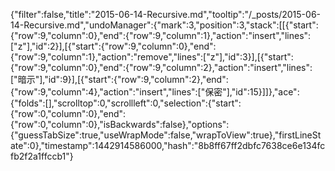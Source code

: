 {"filter":false,"title":"2015-06-14-Recursive.md","tooltip":"/_posts/2015-06-14-Recursive.md","undoManager":{"mark":3,"position":3,"stack":[[{"start":{"row":9,"column":0},"end":{"row":9,"column":1},"action":"insert","lines":["z"],"id":2}],[{"start":{"row":9,"column":0},"end":{"row":9,"column":1},"action":"remove","lines":["z"],"id":3}],[{"start":{"row":9,"column":0},"end":{"row":9,"column":2},"action":"insert","lines":["暗示"],"id":9}],[{"start":{"row":9,"column":2},"end":{"row":9,"column":4},"action":"insert","lines":["保密"],"id":15}]]},"ace":{"folds":[],"scrolltop":0,"scrollleft":0,"selection":{"start":{"row":0,"column":0},"end":{"row":0,"column":0},"isBackwards":false},"options":{"guessTabSize":true,"useWrapMode":false,"wrapToView":true},"firstLineState":0},"timestamp":1442914586000,"hash":"8b8ff67ff2dbfc7638ce6e134fcfb2f2a1ffccb1"}
